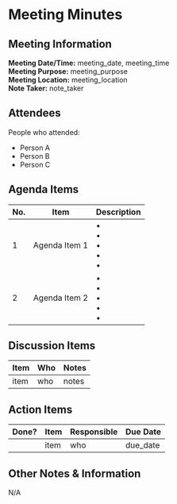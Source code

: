 # Meeting Minutes
## Meeting Information
**Meeting Date/Time:** meeting_date, meeting_time  
**Meeting Purpose:** meeting_purpose  
**Meeting Location:** meeting_location  
**Note Taker:** note_taker  

## Attendees
People who attended:
- Person A
- Person B
- Person C

## Agenda Items

| No. | Item          | Description               |
| --- | ------------- | ------------------------- |
| 1   | Agenda Item 1 | • <br>• <br>• <br>• <br>• |
| 2   | Agenda Item 2 | • <br>• <br>• <br>• <br>• |

## Discussion Items
| Item | Who | Notes |
| ---- | --- | ----- |
| item | who | notes |


## Action Items
| Done? | Item | Responsible | Due Date |
| ----- | ---- | ----------- | -------- |
|       | item | who         | due_date |

## Other Notes & Information
N/A
